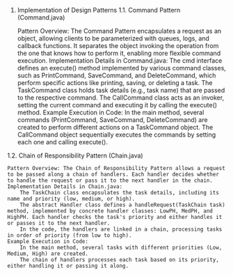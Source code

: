 1. Implementation of Design Patterns
1.1. Command Pattern (Command.java)

    Pattern Overview: The Command Pattern encapsulates a request as an object, allowing clients to be parameterized with queues, logs, and callback functions. It separates the object invoking the operation from the one that knows how to perform it, enabling more flexible command execution.
    Implementation Details in Command.java:
        The cmd interface defines an execute() method implemented by various command classes, such as PrintCommand, SaveCommand, and DeleteCommand, which perform specific actions like printing, saving, or deleting a task.
        The TaskCommand class holds task details (e.g., task name) that are passed to the respective command.
        The CallCommand class acts as an invoker, setting the current command and executing it by calling the execute() method.
    Example Execution in Code:
        In the main method, several commands (PrintCommand, SaveCommand, DeleteCommand) are created to perform different actions on a TaskCommand object.
        The CallCommand object sequentially executes the commands by setting each one and calling execute().

1.2. Chain of Responsibility Pattern (Chain.java)

    Pattern Overview: The Chain of Responsibility Pattern allows a request to be passed along a chain of handlers. Each handler decides whether to handle the request or pass it to the next handler in the chain.
    Implementation Details in Chain.java:
        The TaskChain class encapsulates the task details, including its name and priority (low, medium, or high).
        The abstract Handler class defines a handleRequest(TaskChain task) method, implemented by concrete handler classes: LowPH, MedPH, and HighPH. Each handler checks the task's priority and either handles it or passes it to the next handler.
        In the code, the handlers are linked in a chain, processing tasks in order of priority (from low to high).
    Example Execution in Code:
        In the main method, several tasks with different priorities (Low, Medium, High) are created.
        The chain of handlers processes each task based on its priority, either handling it or passing it along.
        
